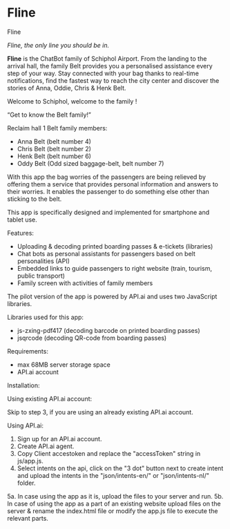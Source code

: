 # Fline

Fline

*Fline, the only 
line you should be in.*

**Fline** is the ChatBot family of Schiphol Airport. From the landing to the arrival hall, the family Belt provides you a personalised assistance every step of your way. Stay connected with your bag thanks to real-time notifications, find the fastest way to reach the city center and discover the stories of Anna, Oddie, Chris & Henk Belt. 

Welcome to Schiphol, welcome to the family !

“Get to know the Belt family!”

Reclaim hall 1 Belt family members:
* Anna Belt (belt number 4)
* Chris Belt (belt number 2)
* Henk Belt (belt number 6)
* Oddy Belt (Odd sized baggage-belt, belt number 7)

With this app the bag worries of the passengers are being relieved by offering them a
service that provides personal information and answers to their worries. It enables the
passenger to do something else other than sticking to the belt. 

This app is specifically designed and implemented for smartphone and tablet use. 

Features: 
* Uploading & decoding printed boarding passes & e-tickets (libraries)
* Chat bots as personal assistants for passengers based on belt personalities (API)
* Embedded links to guide passengers to right website (train, tourism, public transport)
* Family screen with activities of family members

The pilot version of the app is powered by API.ai and uses two JavaScript libraries. 

Libraries used for this app:
* js-zxing-pdf417 (decoding barcode on printed boarding passes)
* jsqrcode (decoding QR-code from boarding passes)

Requirements: 
* max 68MB server storage space
* API.ai account

Installation: 

Using existing API.ai account:

Skip to step 3, if you are using an already existing API.ai account.

Using API.ai:
1. Sign up for an API.ai account.
2. Create API.ai agent.
3. Copy Client accestoken and replace the "accessToken" string in js/app.js.  
4. Select intents on the api, click on the "3 dot" button next to create intent and upload the intents in the "json/intents-en/"  or "json/intents-nl/" folder.

5a. In case using the app as it is, upload the files to your server and run. 
5b. In case of using the app as a part of an existing website upload files on the server & rename the index.html file or modify the app.js file to execute the relevant parts.
